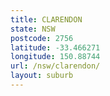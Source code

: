 ```yaml
---
title: CLARENDON
state: NSW
postcode: 2756
latitude: -33.466271
longitude: 150.88744
url: /nsw/clarendon/
layout: suburb
---
```

